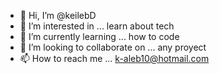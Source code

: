 - 👋 Hi, I’m @keilebD
- 👀 I’m interested in ... learn about tech
- 🌱 I’m currently learning ... how to code
- 💞️ I’m looking to collaborate on ... any proyect 
- 📫 How to reach me ... k-aleb10@hotmail.com

<!---
keilebD/keilebD is a ✨ special ✨ repository because its `README.md` (this file) appears on your GitHub profile.
You can click the Preview link to take a look at your changes.
--->
